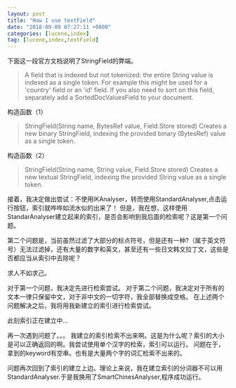 ```yaml
---
layout: post
title: "How I use textField"
date: "2018-09-09 07:27:11 +0800"
categories: [lucene,index]
tag: [lucene,index,textField]
---
```

下面这一段官方文档说明了StringField的弊端。
>A field that is indexed but not tokenized: the entire String value is indexed as a single token.<!--more--> For example this might be used for a 'country' field or an 'id' field. If you also need to sort on this field, separately add a SortedDocValuesField to your document.

构造函数（1）
>StringField(String name, BytesRef value, Field.Store stored)
Creates a new binary StringField, indexing the provided binary (BytesRef) value as a single token.

构造函数（2）
>StringField(String name, String value, Field.Store stored)
Creates a new textual StringField, indexing the provided String value as a single token.

接着，我决定做出尝试：不使用IKAnalyser，转而使用StandardAnalyser,点击运行按钮，索引就哗哗如流水似的出来了！
但是，我在想，这样使用StandarAnalyser建立起来的索引，是否会影响到我后面的检索呢？这是第一个问题。

第二个问题是，当前虽然过滤了大部分的标点符号，但是还有一种?（属于英文符号）无法过滤掉，还有大量的数字和英文，甚至还有一些日文韩文拉丁文，这些是否都应当从索引中去除呢？

求人不如求己。

对于第一个问题，我决定先进行检索尝试。
对于第二个问题，我决定对于所有的文本一律只保留中文，对于非中文的一切字符，我全部替换成空格。
在上述两个问题解决之后，我将用我新建立的索引进行检索尝试。

此刻索引正在建立中...

再一次遇到问题了。。。
我建立的索引检索不出来啊。这是为什么呢？索引的大小是可以正确返回的啊。我尝试使用单个汉字的检索，索引可以运行。
问题在于，拿到的keyword有空串。也有是大量两个字的词汇检索不出来的。

问题再次回到了索引的建立上边。理论上来说，我在建立索引的分词器不可以用StandardAnalyser.于是我换用了SmartChinesAnalyser,程序成功运行。
